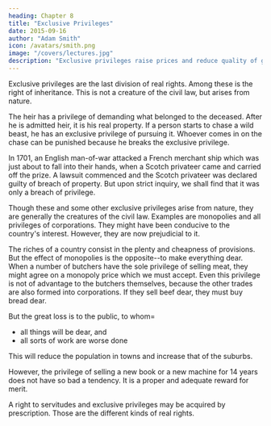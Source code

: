 ```yaml
---
heading: Chapter 8
title: "Exclusive Privileges"
date: 2015-09-16
author: "Adam Smith"
icon: /avatars/smith.png
image: "/covers/lectures.jpg"
description: "Exclusive privileges raise prices and reduce quality of goods and services"
---
```




Exclusive privileges are the last division of real rights. Among these is the right of inheritance. This is not a creature of the civil law, but arises from nature.

The heir has a privilege of demanding what belonged to the deceased. After he is admitted heir, it is his real property. If a person starts to chase a wild beast, he has an exclusive privilege of pursuing it. Whoever comes in on the chase can be punished because he breaks the exclusive privilege.

In 1701, an English man-of-war attacked a French merchant ship which was just about to fall into their hands, when a Scotch privateer came and carried off the prize. A lawsuit commenced and the Scotch privateer was declared guilty of breach of property. But upon strict inquiry, we shall find that it was only a breach of privilege. 

Though these and some other exclusive privileges arise from nature, they are generally the creatures of the civil law. Examples are monopolies and all privileges of corporations. They might have been conducive to the country's interest. However, they are now prejudicial to it.

The riches of a country consist in the plenty and cheapness of provisions. But the effect of monopolies is the opposite--to make everything dear. When a number of butchers have the sole privilege of selling meat, they might agree on a monopoly price which we must accept. Even this privilege is not of advantage to the butchers themselves, because the other trades are also formed into corporations. If they sell beef dear, they must buy bread dear.

But the great loss is to the public, to whom= 
- all things will be dear, and
- all sorts of work are worse done

This will reduce the population in towns and increase that of the suburbs.

However, the privilege of selling a new book or a new machine for 14 years does not have so bad a tendency. It is a proper and adequate reward for merit.

A right to servitudes and exclusive privileges may be acquired by prescription. Those are the different kinds of real rights.

<!-- We proceed now to personal rights.
These arise from contract, quasi-contract, or delinquency.
 -->